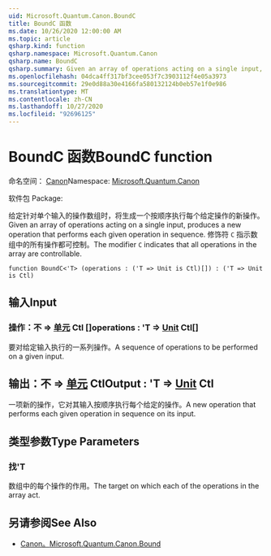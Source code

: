 ```yaml
---
uid: Microsoft.Quantum.Canon.BoundC
title: BoundC 函数
ms.date: 10/26/2020 12:00:00 AM
ms.topic: article
qsharp.kind: function
qsharp.namespace: Microsoft.Quantum.Canon
qsharp.name: BoundC
qsharp.summary: Given an array of operations acting on a single input, produces a new operation that performs each given operation in sequence. The modifier `C` indicates that all operations in the array are controllable.
ms.openlocfilehash: 04dca4ff317bf3cee053f7c3903112f4e05a3973
ms.sourcegitcommit: 29e0d88a30e4166fa580132124b0eb57e1f0e986
ms.translationtype: MT
ms.contentlocale: zh-CN
ms.lasthandoff: 10/27/2020
ms.locfileid: "92696125"
---
```

# <a name="boundc-function"></a><span data-ttu-id="602ad-102">BoundC 函数</span><span class="sxs-lookup"><span data-stu-id="602ad-102">BoundC function</span></span>

<span data-ttu-id="602ad-103">命名空间： [Canon](xref:Microsoft.Quantum.Canon)</span><span class="sxs-lookup"><span data-stu-id="602ad-103">Namespace: [Microsoft.Quantum.Canon](xref:Microsoft.Quantum.Canon)</span></span>

<span data-ttu-id="602ad-104">软件包 [](https://nuget.org/packages/)</span><span class="sxs-lookup"><span data-stu-id="602ad-104">Package: [](https://nuget.org/packages/)</span></span>


<span data-ttu-id="602ad-105">给定针对单个输入的操作数组时，将生成一个按顺序执行每个给定操作的新操作。</span><span class="sxs-lookup"><span data-stu-id="602ad-105">Given an array of operations acting on a single input, produces a new operation that performs each given operation in sequence.</span></span>
<span data-ttu-id="602ad-106">修饰符 `C` 指示数组中的所有操作都可控制。</span><span class="sxs-lookup"><span data-stu-id="602ad-106">The modifier `C` indicates that all operations in the array are controllable.</span></span>

```qsharp
function BoundC<'T> (operations : ('T => Unit is Ctl)[]) : ('T => Unit is Ctl)
```


## <a name="input"></a><span data-ttu-id="602ad-107">输入</span><span class="sxs-lookup"><span data-stu-id="602ad-107">Input</span></span>

### <a name="operations--t--unit-ctl"></a><span data-ttu-id="602ad-108">操作：不 => [单元](xref:microsoft.quantum.lang-ref.unit) Ctl []</span><span class="sxs-lookup"><span data-stu-id="602ad-108">operations : 'T => [Unit](xref:microsoft.quantum.lang-ref.unit) Ctl[]</span></span>

<span data-ttu-id="602ad-109">要对给定输入执行的一系列操作。</span><span class="sxs-lookup"><span data-stu-id="602ad-109">A sequence of operations to be performed on a given input.</span></span>



## <a name="output--t--unit-ctl"></a><span data-ttu-id="602ad-110">输出：不 => [单元](xref:microsoft.quantum.lang-ref.unit) Ctl</span><span class="sxs-lookup"><span data-stu-id="602ad-110">Output : 'T => [Unit](xref:microsoft.quantum.lang-ref.unit) Ctl</span></span>

<span data-ttu-id="602ad-111">一项新的操作，它对其输入按顺序执行每个给定的操作。</span><span class="sxs-lookup"><span data-stu-id="602ad-111">A new operation that performs each given operation in sequence on its input.</span></span>

## <a name="type-parameters"></a><span data-ttu-id="602ad-112">类型参数</span><span class="sxs-lookup"><span data-stu-id="602ad-112">Type Parameters</span></span>

### <a name="t"></a><span data-ttu-id="602ad-113">找</span><span class="sxs-lookup"><span data-stu-id="602ad-113">'T</span></span>

<span data-ttu-id="602ad-114">数组中的每个操作的作用。</span><span class="sxs-lookup"><span data-stu-id="602ad-114">The target on which each of the operations in the array act.</span></span>

## <a name="see-also"></a><span data-ttu-id="602ad-115">另请参阅</span><span class="sxs-lookup"><span data-stu-id="602ad-115">See Also</span></span>

- [<span data-ttu-id="602ad-116">Canon。</span><span class="sxs-lookup"><span data-stu-id="602ad-116">Microsoft.Quantum.Canon.Bound</span></span>](xref:Microsoft.Quantum.Canon.Bound)